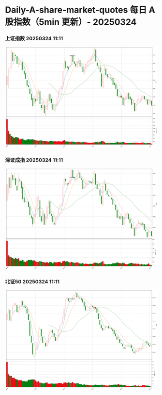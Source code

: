 
# Daily-A-share-market-quotes 每日 A 股指数（5min 更新）- 20250324

### 上证指数 20250324 11:11
![](./fig/2025/3/20250324-sh000001.png)

### 深证成指 20250324 11:11
![](./fig/2025/3/20250324-sz399001.png)

### 北证50 20250324 11:11
![](./fig/2025/3/20250324-bj899050.png)
